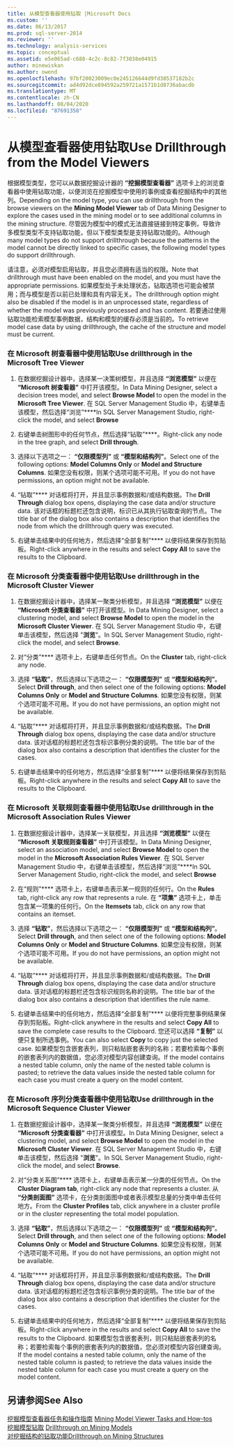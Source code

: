 ```yaml
---
title: 从模型查看器使用钻取 |Microsoft Docs
ms.custom: ''
ms.date: 06/13/2017
ms.prod: sql-server-2014
ms.reviewer: ''
ms.technology: analysis-services
ms.topic: conceptual
ms.assetid: e5e065ad-c688-4c2c-8c82-7f3038e04915
author: minewiskan
ms.author: owend
ms.openlocfilehash: 97bf20023009ec0e245126644d9fd38537182b2c
ms.sourcegitcommit: ad4d92dce894592a259721a1571b1d8736abacdb
ms.translationtype: MT
ms.contentlocale: zh-CN
ms.lasthandoff: 08/04/2020
ms.locfileid: "87691358"
---
```

# <a name="use-drillthrough-from-the-model-viewers"></a><span data-ttu-id="7e8bf-102">从模型查看器使用钻取</span><span class="sxs-lookup"><span data-stu-id="7e8bf-102">Use Drillthrough from the Model Viewers</span></span>
  <span data-ttu-id="7e8bf-103">根据模型类型，您可以从数据挖掘设计器的 **“挖掘模型查看器”** 选项卡上的浏览查看器中使用钻取功能，以便浏览在挖掘模型中使用的事例或查看挖掘结构中的其他列。</span><span class="sxs-lookup"><span data-stu-id="7e8bf-103">Depending on the model type, you can use drillthrough from the browse viewers on the **Mining Model Viewer** tab of Data Mining Designer to explore the cases used in the mining model or to see additional columns in the mining structure.</span></span> <span data-ttu-id="7e8bf-104">尽管因为模型中的模式无法直接链接到特定事例，导致许多模型类型不支持钻取功能，但以下模型类型是支持钻取功能的。</span><span class="sxs-lookup"><span data-stu-id="7e8bf-104">Although many model types do not support drillthrough because the patterns in the model cannot be directly linked to specific cases, the following model types do support drillthrough.</span></span>  
  
 <span data-ttu-id="7e8bf-105">请注意，必须对模型启用钻取，并且您必须拥有适当的权限。</span><span class="sxs-lookup"><span data-stu-id="7e8bf-105">Note that drillthrough must have been enabled on the model, and you must have the appropriate permissions.</span></span> <span data-ttu-id="7e8bf-106">如果模型处于未处理状态，钻取选项也可能会被禁用；而与模型是否以前已处理和具有内容无关。</span><span class="sxs-lookup"><span data-stu-id="7e8bf-106">The drillthrough option might also be disabled if the model is in an unprocessed state, regardless of whether the model was previously processed and has content.</span></span> <span data-ttu-id="7e8bf-107">若要通过使用钻取功能检索模型事例数据，结构和模型的缓存必须是当前的。</span><span class="sxs-lookup"><span data-stu-id="7e8bf-107">To retrieve model case data by using drillthrough, the cache of the structure and model must be current.</span></span>  
  
### <a name="use-drillthrough-in-the-microsoft-tree-viewer"></a><span data-ttu-id="7e8bf-108">在 Microsoft 树查看器中使用钻取</span><span class="sxs-lookup"><span data-stu-id="7e8bf-108">Use drillthrough in the Microsoft Tree Viewer</span></span>  
  
1.  <span data-ttu-id="7e8bf-109">在数据挖掘设计器中，选择某一决策树模型，并且选择 **“浏览模型”** 以便在 **“Microsoft 树查看器”** 中打开该模型。</span><span class="sxs-lookup"><span data-stu-id="7e8bf-109">In Data Mining Designer, select a decision trees model, and select **Browse Model** to open the model in the **Microsoft Tree Viewer**.</span></span> <span data-ttu-id="7e8bf-110">在 SQL Server Management Studio 中，右键单击该模型，然后选择“浏览”\*\*\*\*</span><span class="sxs-lookup"><span data-stu-id="7e8bf-110">In SQL Server Management Studio, right-click the model, and select **Browse**</span></span>  
  
2.  <span data-ttu-id="7e8bf-111">右键单击树图形中的任何节点，然后选择“钻取”\*\*\*\*。</span><span class="sxs-lookup"><span data-stu-id="7e8bf-111">Right-click any node in the tree graph, and select **Drill through**.</span></span>  
  
3.  <span data-ttu-id="7e8bf-112">选择以下选项之一： **“仅限模型列”** 或 **“模型和结构列”**。</span><span class="sxs-lookup"><span data-stu-id="7e8bf-112">Select one of the following options: **Model Columns Only** or **Model and Structure Columns**.</span></span> <span data-ttu-id="7e8bf-113">如果您没有权限，则某个选项可能不可用。</span><span class="sxs-lookup"><span data-stu-id="7e8bf-113">If you do not have permissions, an option might not be available.</span></span>  
  
4.  <span data-ttu-id="7e8bf-114">“钻取”\*\*\*\* 对话框将打开，并且显示事例数据和/或结构数据。</span><span class="sxs-lookup"><span data-stu-id="7e8bf-114">The **Drill Through** dialog box opens, displaying the case data and/or structure data.</span></span> <span data-ttu-id="7e8bf-115">该对话框的标题栏还包含说明，标识已从其执行钻取查询的节点。</span><span class="sxs-lookup"><span data-stu-id="7e8bf-115">The title bar of the dialog box also contains a description that identifies the node from which the drillthrough query was executed.</span></span>  
  
5.  <span data-ttu-id="7e8bf-116">右键单击结果中的任何地方，然后选择“全部复制”\*\*\*\* 以便将结果保存到剪贴板。</span><span class="sxs-lookup"><span data-stu-id="7e8bf-116">Right-click anywhere in the results and select **Copy All** to save the results to the Clipboard.</span></span>  
  
### <a name="use-drillthrough-in-the-microsoft-cluster-viewer"></a><span data-ttu-id="7e8bf-117">在 Microsoft 分类查看器中使用钻取</span><span class="sxs-lookup"><span data-stu-id="7e8bf-117">Use drillthrough in the Microsoft Cluster Viewer</span></span>  
  
1.  <span data-ttu-id="7e8bf-118">在数据挖掘设计器中，选择某一聚类分析模型，并且选择 **“浏览模型”** 以便在 **“Microsoft 分类查看器”** 中打开该模型。</span><span class="sxs-lookup"><span data-stu-id="7e8bf-118">In Data Mining Designer, select a clustering model, and select **Browse Model** to open the model in the **Microsoft Cluster Viewer**.</span></span> <span data-ttu-id="7e8bf-119">在 SQL Server Management Studio 中，右键单击该模型，然后选择 "**浏览**"。</span><span class="sxs-lookup"><span data-stu-id="7e8bf-119">In SQL Server Management Studio, right-click the model, and select **Browse**.</span></span>  
  
2.  <span data-ttu-id="7e8bf-120">对“分类”\*\*\*\* 选项卡上，右键单击任何节点。</span><span class="sxs-lookup"><span data-stu-id="7e8bf-120">On the **Cluster** tab, right-click any node.</span></span>  
  
3.  <span data-ttu-id="7e8bf-121">选择 **“钻取”**，然后选择以下选项之一： **“仅限模型列”** 或 **“模型和结构列”**。</span><span class="sxs-lookup"><span data-stu-id="7e8bf-121">Select **Drill through**, and then select one of the following options: **Model Columns Only** or **Model and Structure Columns**.</span></span> <span data-ttu-id="7e8bf-122">如果您没有权限，则某个选项可能不可用。</span><span class="sxs-lookup"><span data-stu-id="7e8bf-122">If you do not have permissions, an option might not be available.</span></span>  
  
4.  <span data-ttu-id="7e8bf-123">“钻取”\*\*\*\* 对话框将打开，并且显示事例数据和/或结构数据。</span><span class="sxs-lookup"><span data-stu-id="7e8bf-123">The **Drill Through** dialog box opens, displaying the case data and/or structure data.</span></span> <span data-ttu-id="7e8bf-124">该对话框的标题栏还包含标识事例分类的说明。</span><span class="sxs-lookup"><span data-stu-id="7e8bf-124">The title bar of the dialog box also contains a description that identifies the cluster for the cases.</span></span>  
  
5.  <span data-ttu-id="7e8bf-125">右键单击结果中的任何地方，然后选择“全部复制”\*\*\*\* 以便将结果保存到剪贴板。</span><span class="sxs-lookup"><span data-stu-id="7e8bf-125">Right-click anywhere in the results and select **Copy All** to save the results to the Clipboard.</span></span>  
  
### <a name="use-drillthrough-in-the-microsoft-association-rules-viewer"></a><span data-ttu-id="7e8bf-126">在 Microsoft 关联规则查看器中使用钻取</span><span class="sxs-lookup"><span data-stu-id="7e8bf-126">Use drillthrough in the Microsoft Association Rules Viewer</span></span>  
  
1.  <span data-ttu-id="7e8bf-127">在数据挖掘设计器中，选择某一关联模型，并且选择 **“浏览模型”** 以便在 **“Microsoft 关联规则查看器”** 中打开该模型。</span><span class="sxs-lookup"><span data-stu-id="7e8bf-127">In Data Mining Designer, select an association model, and select **Browse Model** to open the model in the **Microsoft Association Rules Viewer**.</span></span> <span data-ttu-id="7e8bf-128">在 SQL Server Management Studio 中，右键单击该模型，然后选择“浏览”\*\*\*\*</span><span class="sxs-lookup"><span data-stu-id="7e8bf-128">In SQL Server Management Studio, right-click the model, and select **Browse**</span></span>  
  
2.  <span data-ttu-id="7e8bf-129">在“规则”\*\*\*\* 选项卡上，右键单击表示某一规则的任何行。</span><span class="sxs-lookup"><span data-stu-id="7e8bf-129">On the **Rules** tab, right-click any row that represents a rule.</span></span> <span data-ttu-id="7e8bf-130">在 **“项集”** 选项卡上，单击包含某一项集的任何行。</span><span class="sxs-lookup"><span data-stu-id="7e8bf-130">On the **Itemsets** tab, click on any row that contains an itemset.</span></span>  
  
3.  <span data-ttu-id="7e8bf-131">选择 **“钻取”**，然后选择以下选项之一： **“仅限模型列”** 或 **“模型和结构列”**。</span><span class="sxs-lookup"><span data-stu-id="7e8bf-131">Select **Drill through**, and then select one of the following options: **Model Columns Only** or **Model and Structure Columns**.</span></span> <span data-ttu-id="7e8bf-132">如果您没有权限，则某个选项可能不可用。</span><span class="sxs-lookup"><span data-stu-id="7e8bf-132">If you do not have permissions, an option might not be available.</span></span>  
  
4.  <span data-ttu-id="7e8bf-133">“钻取”\*\*\*\* 对话框将打开，并且显示事例数据和/或结构数据。</span><span class="sxs-lookup"><span data-stu-id="7e8bf-133">The **Drill Through** dialog box opens, displaying the case data and/or structure data.</span></span> <span data-ttu-id="7e8bf-134">该对话框的标题栏还包含标识规则名称的说明。</span><span class="sxs-lookup"><span data-stu-id="7e8bf-134">The title bar of the dialog box also contains a description that identifies the rule name.</span></span>  
  
5.  <span data-ttu-id="7e8bf-135">右键单击结果中的任何地方，然后选择“全部复制”\*\*\*\* 以便将完整事例结果保存到剪贴板。</span><span class="sxs-lookup"><span data-stu-id="7e8bf-135">Right-click anywhere in the results and select **Copy All** to save the complete case results to the Clipboard.</span></span> <span data-ttu-id="7e8bf-136">您还可以选择 **“复制”** 以便只复制所选事例。</span><span class="sxs-lookup"><span data-stu-id="7e8bf-136">You can also select **Copy** to copy just the selected case.</span></span> <span data-ttu-id="7e8bf-137">如果模型包含嵌套表列，则只粘贴嵌套表列的名称；若要检索每个事例的嵌套表列内的数据值，您必须对模型内容创建查询。</span><span class="sxs-lookup"><span data-stu-id="7e8bf-137">If the model contains a nested table column, only the name of the nested table column is pasted; to retrieve the data values inside the nested table column for each case you must create a query on the model content.</span></span>  
  
### <a name="use-drillthrough-in-the-microsoft-sequence-cluster-viewer"></a><span data-ttu-id="7e8bf-138">在 Microsoft 序列分类查看器中使用钻取</span><span class="sxs-lookup"><span data-stu-id="7e8bf-138">Use drillthrough in the Microsoft Sequence Cluster Viewer</span></span>  
  
1.  <span data-ttu-id="7e8bf-139">在数据挖掘设计器中，选择某一聚类分析模型，并且选择 **“浏览模型”** 以便在 **“Microsoft 分类查看器”** 中打开该模型。</span><span class="sxs-lookup"><span data-stu-id="7e8bf-139">In Data Mining Designer, select a clustering model, and select **Browse Model** to open the model in the **Microsoft Cluster Viewer**.</span></span> <span data-ttu-id="7e8bf-140">在 SQL Server Management Studio 中，右键单击该模型，然后选择 "**浏览**"。</span><span class="sxs-lookup"><span data-stu-id="7e8bf-140">In SQL Server Management Studio, right-click the model, and select **Browse**.</span></span>  
  
2.  <span data-ttu-id="7e8bf-141">对“分类关系图”\*\*\*\* 选项卡上，右键单击表示某一分类的任何节点。</span><span class="sxs-lookup"><span data-stu-id="7e8bf-141">On the **Cluster Diagram tab**, right-click any node that represents a cluster.</span></span> <span data-ttu-id="7e8bf-142">从 **“分类剖面图”** 选项卡，在分类剖面图中或者表示模型总量的分类中单击任何地方。</span><span class="sxs-lookup"><span data-stu-id="7e8bf-142">From the **Cluster Profiles** tab, click anywhere in a cluster profile or in the cluster representing the total model population.</span></span>  
  
3.  <span data-ttu-id="7e8bf-143">选择 **“钻取”**，然后选择以下选项之一： **“仅限模型列”** 或 **“模型和结构列”**。</span><span class="sxs-lookup"><span data-stu-id="7e8bf-143">Select **Drill through**, and then select one of the following options: **Model Columns Only** or **Model and Structure Columns**.</span></span> <span data-ttu-id="7e8bf-144">如果您没有权限，则某个选项可能不可用。</span><span class="sxs-lookup"><span data-stu-id="7e8bf-144">If you do not have permissions, an option might not be available.</span></span>  
  
4.  <span data-ttu-id="7e8bf-145">“钻取”\*\*\*\* 对话框将打开，并且显示事例数据和/或结构数据。</span><span class="sxs-lookup"><span data-stu-id="7e8bf-145">The **Drill Through** dialog box opens, displaying the case data and/or structure data.</span></span> <span data-ttu-id="7e8bf-146">该对话框的标题栏还包含标识事例分类的说明。</span><span class="sxs-lookup"><span data-stu-id="7e8bf-146">The title bar of the dialog box also contains a description that identifies the cluster for the cases.</span></span>  
  
5.  <span data-ttu-id="7e8bf-147">右键单击结果中的任何地方，然后选择“全部复制”\*\*\*\* 以便将结果保存到剪贴板。</span><span class="sxs-lookup"><span data-stu-id="7e8bf-147">Right-click anywhere in the results and select **Copy All** to save the results to the Clipboard.</span></span> <span data-ttu-id="7e8bf-148">如果模型包含嵌套表列，则只粘贴嵌套表列的名称；若要检索每个事例的嵌套表列内的数据值，您必须对模型内容创建查询。</span><span class="sxs-lookup"><span data-stu-id="7e8bf-148">If the model contains a nested table column, only the name of the nested table column is pasted; to retrieve the data values inside the nested table column for each case you must create a query on the model content.</span></span>  
  
## <a name="see-also"></a><span data-ttu-id="7e8bf-149">另请参阅</span><span class="sxs-lookup"><span data-stu-id="7e8bf-149">See Also</span></span>  
 <span data-ttu-id="7e8bf-150">[挖掘模型查看器任务和操作指南](mining-model-viewer-tasks-and-how-tos.md) </span><span class="sxs-lookup"><span data-stu-id="7e8bf-150">[Mining Model Viewer Tasks and How-tos](mining-model-viewer-tasks-and-how-tos.md) </span></span>  
 <span data-ttu-id="7e8bf-151">[挖掘模型钻取](drillthrough-on-mining-models.md) </span><span class="sxs-lookup"><span data-stu-id="7e8bf-151">[Drillthrough on Mining Models](drillthrough-on-mining-models.md) </span></span>  
 [<span data-ttu-id="7e8bf-152">对挖掘结构的钻取功能</span><span class="sxs-lookup"><span data-stu-id="7e8bf-152">Drillthrough on Mining Structures</span></span>](drillthrough-on-mining-structures.md)  
  
  
